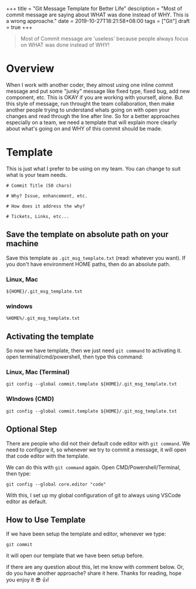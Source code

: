 +++
title = "Git Message Template for Better Life"
description = "Most of commit message are saying about WHAT was done instead of WHY. This is a wrong approache."
date = 2019-10-27T18:21:58+08:00
tags = ["Git"]
draft = true
+++

> Most of Commit message are 'useless' because people always focus on WHAT was done instead of WHY!

# Overview

When I work with another coder, they almost using one inline commit message and put some "junky" message like fixed type, fixed bug, add new component, etc. This is OKAY if you are working with yourself, alone. But this style of message, run throught the team collaboration, then make another people trying to understand whats going on with open your changes and read through the line after line. So for a better approaches especially on a team, we need a template that will explain more clearly about what's going on and WHY of this commit should be made.

# Template

This is just what I prefer to be using on my team. You can change to suit what is your team needs.

```text
# Commit Title (50 chars)

# Why? Issue, enhancement, etc.

# How does it address the why?

# Tickets, Links, etc...
```

## Save the template on absolute path on your machine

Save this template as ``.git_msg_template.txt`` (read: whatever you want). If you don't have environment HOME paths, then do an absolute path.

### Linux, Mac

``${HOME}/.git_msg_template.txt``

### windows

``%HOME%/.git_msg_template.txt``

## Activating the template

So now we have template, then we just need ``git command`` to  activating it.
open terminal/cmd/powershell, then type this command:

### Linux, Mac (Terminal)

```git
git config --global commit.template ${HOME}/.git_msg_template.txt
```

### WIndows (CMD)

```git
git config --global commit.template ${HOME}/.git_msg_template.txt
```

## Optional Step

There are people who did not their default code editor with ``git command``. We need to configure it, so whenever we try to commit a message, it will open that code editor with the template.

We can do this with ``git command`` again. Open CMD/Powershell/Terminal, then type:

```git
git config --global core.editor "code"
```

With this, I set up my global configuration of git to always using VSCode editor as default.

## How to Use Template

If we have been setup the template and editor, whenever we type:

``git commit``

it will open our template that we have been setup before.

if there are any question about this, let me know with comment below. Or, do you have another approache? share it here. Thanks for reading, hope you enjoy it :sunglasses: :+1:!
